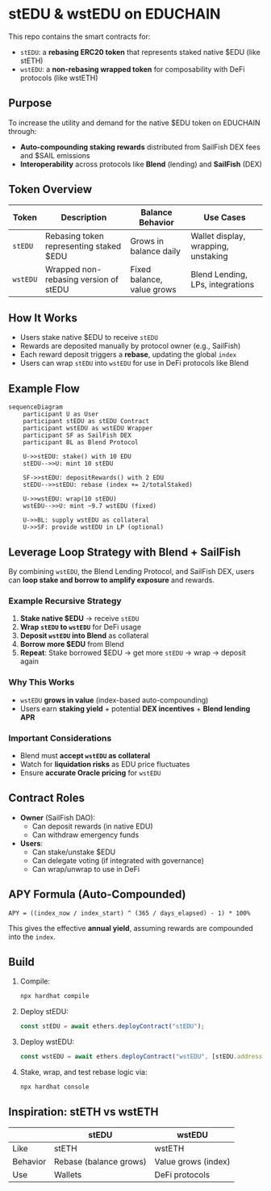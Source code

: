 # stEDU & wstEDU on EDUCHAIN

This repo contains the smart contracts for:

- `stEDU`: a **rebasing ERC20 token** that represents staked native $EDU (like stETH)
- `wstEDU`: a **non-rebasing wrapped token** for composability with DeFi protocols (like wstETH)

## Purpose

To increase the utility and demand for the native $EDU token on EDUCHAIN through:

- **Auto-compounding staking rewards** distributed from SailFish DEX fees and $SAIL emissions
- **Interoperability** across protocols like **Blend** (lending) and **SailFish** (DEX)

## Token Overview

| Token    | Description                              | Balance Behavior      | Use Cases                              |
|----------|------------------------------------------|------------------------|----------------------------------------|
| `stEDU`  | Rebasing token representing staked $EDU  | Grows in balance daily | Wallet display, wrapping, unstaking    |
| `wstEDU` | Wrapped non-rebasing version of stEDU    | Fixed balance, value grows | Blend Lending, LPs, integrations   |


## How It Works

- Users stake native $EDU to receive `stEDU`
- Rewards are deposited manually by protocol owner (e.g., SailFish)
- Each reward deposit triggers a **rebase**, updating the global `index`
- Users can wrap `stEDU` into `wstEDU` for use in DeFi protocols like Blend


## Example Flow

```mermaid
sequenceDiagram
    participant U as User
    participant stEDU as stEDU Contract
    participant wstEDU as wstEDU Wrapper
    participant SF as SailFish DEX
    participant BL as Blend Protocol

    U->>stEDU: stake() with 10 EDU
    stEDU-->>U: mint 10 stEDU

    SF->>stEDU: depositRewards() with 2 EDU
    stEDU-->>stEDU: rebase (index += 2/totalStaked)

    U->>wstEDU: wrap(10 stEDU)
    wstEDU-->>U: mint ~9.7 wstEDU (fixed)

    U->>BL: supply wstEDU as collateral
    U->>SF: provide wstEDU in LP (optional)
```

## Leverage Loop Strategy with Blend + SailFish

By combining `wstEDU`, the Blend Lending Protocol, and SailFish DEX, users can **loop stake and borrow to amplify exposure** and rewards.

### Example Recursive Strategy

1. **Stake native $EDU** → receive `stEDU`
2. **Wrap `stEDU` to `wstEDU`** for DeFi usage
3. **Deposit `wstEDU` into Blend** as collateral
4. **Borrow more $EDU** from Blend
5. **Repeat**: Stake borrowed $EDU → get more `stEDU` → wrap → deposit again

### Why This Works

- `wstEDU` **grows in value** (index-based auto-compounding)
- Users earn **staking yield** + potential **DEX incentives** + **Blend lending APR**

### Important Considerations

- Blend must **accept `wstEDU` as collateral**
- Watch for **liquidation risks** as EDU price fluctuates
- Ensure **accurate Oracle pricing** for `wstEDU`


## Contract Roles

- **Owner** (SailFish DAO):
  - Can deposit rewards (in native EDU)
  - Can withdraw emergency funds
- **Users**:
  - Can stake/unstake $EDU
  - Can delegate voting (if integrated with governance)
  - Can wrap/unwrap to use in DeFi


## APY Formula (Auto-Compounded)

```text
APY = ((index_now / index_start) ^ (365 / days_elapsed) - 1) * 100%
```

This gives the effective **annual yield**, assuming rewards are compounded into the `index`.


## Build

1. Compile:
   ```bash
   npx hardhat compile
   ```

2. Deploy stEDU:
   ```js
   const stEDU = await ethers.deployContract("stEDU");
   ```

3. Deploy wstEDU:
   ```js
   const wstEDU = await ethers.deployContract("wstEDU", [stEDU.address]);
   ```

4. Stake, wrap, and test rebase logic via:
   ```bash
   npx hardhat console
   ```


## Inspiration: stETH vs wstETH

|            | stEDU          | wstEDU             |
|------------|----------------|--------------------|
| Like       | stETH          | wstETH             |
| Behavior   | Rebase (balance grows) | Value grows (index) |
| Use        | Wallets   | DeFi protocols     |
